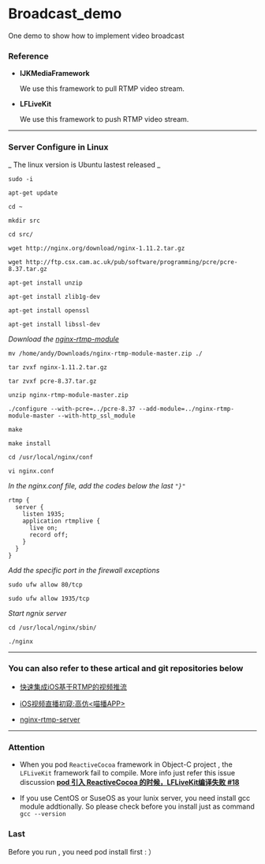 # Broadcast_demo
One demo to show how to implement video broadcast

### __Reference__

* __IJKMediaFramework__

  We use this framework to pull RTMP video stream.

* __LFLiveKit__

  We use this framework to push RTMP video stream.


---

### Server Configure in Linux

_ The linux version is Ubuntu lastest released _

`sudo -i`

`apt-get update`

`cd ~`

`mkdir src`

`cd src/`

`wget http://nginx.org/download/nginx-1.11.2.tar.gz`

`wget http://ftp.csx.cam.ac.uk/pub/software/programming/pcre/pcre-8.37.tar.gz`

`apt-get install unzip`

`apt-get install zlib1g-dev`

`apt-get install openssl`

`apt-get install libssl-dev`

_Download the [nginx-rtmp-module](https://github.com/arut/nginx-rtmp-module)_    

`mv /home/andy/Downloads/nginx-rtmp-module-master.zip ./
`

`tar zvxf nginx-1.11.2.tar.gz`

`tar zvxf pcre-8.37.tar.gz`

`unzip nginx-rtmp-module-master.zip`

`./configure --with-pcre=../pcre-8.37 --add-module=../nginx-rtmp-module-master --with-http_ssl_module`

`make`

`make install`

`cd /usr/local/nginx/conf`

`vi nginx.conf`

_In the nginx.conf file, add the codes below the last `"}"`_

    rtmp {
      server {
        listen 1935;
        application rtmplive {
          live on;
          record off;
        }
      }
    }

_Add the specific port in the firewall exceptions_

`sudo ufw allow 80/tcp`

`sudo ufw allow 1935/tcp`

_Start ngnix server_

`cd /usr/local/nginx/sbin/`

`./nginx`

---

### __You can also refer to these artical and git repositories below__

* [快速集成iOS基于RTMP的视频推流](http://www.jianshu.com/p/8ea016b2720e)

* [iOS视频直播初窥:高仿<喵播APP>](http://www.jianshu.com/p/b8db6c142aad)

* [nginx-rtmp-server](https://github.com/loonghere/nginx-rtmp-server)


---

### __Attention__

* When you pod `ReactiveCocoa` framework in Object-C project , the `LFLiveKit` framework fail to compile. More info just refer this issue discussion __[pod 引入 ReactiveCocoa 的时候，LFLiveKit编译失败 #18](https://github.com/LaiFengiOS/LFLiveKit/issues/18)__

* If you use CentOS or SuseOS as your lunix server, you need install gcc module addtionally. So please check before you install just as command `gcc --version`

### __Last__

Before you run , you need pod install first : ）
